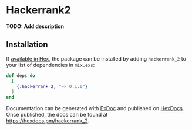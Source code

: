 # Hackerrank2

**TODO: Add description**

## Installation

If [available in Hex](https://hex.pm/docs/publish), the package can be installed
by adding `hackerrank_2` to your list of dependencies in `mix.exs`:

```elixir
def deps do
  [
    {:hackerrank_2, "~> 0.1.0"}
  ]
end
```

Documentation can be generated with [ExDoc](https://github.com/elixir-lang/ex_doc)
and published on [HexDocs](https://hexdocs.pm). Once published, the docs can
be found at <https://hexdocs.pm/hackerrank_2>.

